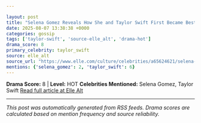 ```yaml
---

layout: post
title: "Selena Gomez Reveals How She and Taylor Swift First Became Best Friends""
date: 2025-08-07 13:38:38 +0000
categories: gossip
tags: ['taylor-swift', 'source-elle_alt', 'drama-hot']
drama_score: 8
primary_celebrity: taylor_swift
source: elle_alt
source_url: "https://www.elle.com/culture/celebrities/a65624621/selena-gomez-taylor-swift-friendship-explained/""
mentions: {'selena_gomez': 2, 'taylor_swift': 6}
---
```


**Drama Score:** 8 | **Level:** HOT **Celebrities Mentioned:** Selena Gomez, Taylor Swift [Read full article at Elle Alt](https://www.elle.com/culture/celebrities/a65624621/selena-gomez-taylor-swift-friendship-explained/)

---

*This post was automatically generated from RSS feeds. Drama scores are calculated based on mention frequency and source reliability.*
